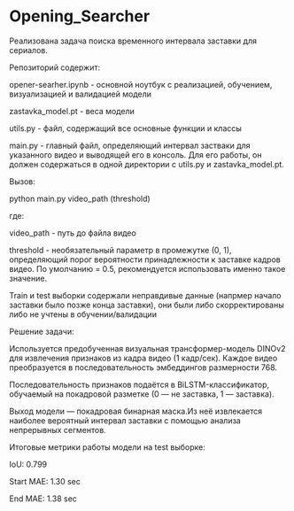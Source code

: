 # Opening_Searcher

Реализованa задача поиска временного интервала заставки для сериалов.


Репозиторий содержит:
  
  opener-searher.ipynb - основной ноутбук с реализацией, обучением, визуализацией и валидацией модели
  
  zastavka_model.pt - веса модели
  
  utils.py - файл, содержащий все основные функции и классы
  
  main.py - главный файл, определяющий интервал застваки для указанного видео и выводящей его в консоль. Для его работы, он должен содержаться в одной директории с utils.py и zastavka_model.pt.


Вызов:

python main.py video_path (threshold)

где:

  video_path - путь до файла видео
  
  threshold - необязательный параметр в промежутке (0, 1), определяющий порог вероятности принадлежности к заставке кадров видео. По умолчанию = 0.5, рекомендуется использовать именно такое значение.


Train и test выборки содержали неправдивые данные (напрмер начало заставки было позже конца заставки), они были либо скорректированы либо не учтены в обучении/валидации


Решение задачи:

Используется предобученная визуальная трансформер-модель DINOv2 для извлечения признаков из кадра видео (1 кадр/сек). Каждое видео преобразуется в последовательность эмбеддингов размерности 768.

Последовательность признаков подаётся в BiLSTM-классификатор, обучаемый на покадровой разметке (0 — не заставка, 1 — заставка).

Выход модели — покадровая бинарная маска.Из неё извлекается наиболее вероятный интервал заставки с помощью анализа непрерывных сегментов.

Итоговые метрики работы модели на test выборке:

IoU: 0.799

Start MAE: 1.30 sec

End MAE: 1.38 sec
